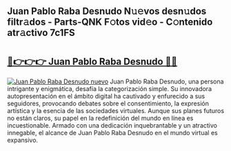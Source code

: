 ## Juan Pablo Raba Desnudo N𝚞𝚎vos desn𝚞dos filtr𝚊dos - Parts-QNK F𝚘tos vid𝚎o - C𝚘ntenido atr𝚊ctivo 7c1FS

# <h2><a href="http://mb6z12y.tromn.icu/?c=Juan+Pablo+Raba+Desnudo">🔗👉👉👉 Juan Pablo Raba Desnudo 🔗🔗</a></h2>

[![Juan Pablo Raba Desnudo nuevo](https://i.imgur.com/pEAQMta.gif)](http://mb6z12y.tromn.icu/?c=Juan+Pablo+Raba+Desnudo)
Juan Pablo Raba Desnudo, una persona intrigante y enigmática, desafía la categorización simple. Su innovadora autopresentación en el ámbito digital ha cautivado y enfurecido a sus seguidores, provocando debates sobre el consentimiento, la expresión artística y la esencia de las sociedades virtuales. Aunque sus planes futuros no están claros, su papel en la redefinición del mundo en línea es incuestionable. Armado con una dedicación inquebrantable y un atractivo innegable, el alcance de Juan Pablo Raba Desnudo en el mundo virtual es expansivo.
